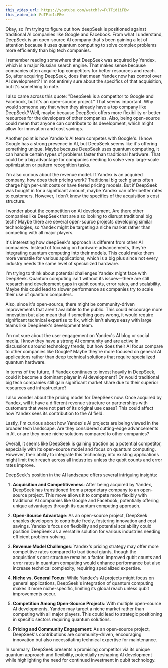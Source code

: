 ```yaml
---
this_video_url: https://youtube.com/watch?v=FuTFid1iFBw
this_video_id: FuTFid1iFBw
---
```

<think>
Okay, so I'm trying to figure out how deepSeek is positioned against traditional AI companies like Google and Facebook. From what I understand, DeepSeek is an open-source AI company that's been gaining a lot of attention because it uses quantum computing to solve complex problems more efficiently than big tech companies.

I remember reading somewhere that DeepSeek was acquired by Yandex, which is a major Russian search engine. That makes sense because companies often acquire top competitors for better resources and reach. So, after acquiring DeepSeek, does that mean Yandex now has control over AI development? I'm not entirely sure about the specifics of that acquisition, but it's something to note.

I also came across this quote: "DeepSeek is a competitor to Google and Facebook, but it's an open-source project." That seems important. Why would someone say that when they already have a top company like DeepSeek? Well, maybe because DeepSeek offers more flexibility or better resources for the developers of other companies. Also, being open-source could mean that anyone can contribute to its development, which might allow for innovation and cost savings.

Another point is how Yandex's AI team competes with Google's. I know Google has a strong presence in AI, but DeepSeek seems like it's offering something unique. Maybe because DeepSeek uses quantum computing, it can handle certain types of problems faster than traditional hardware. That could be a big advantage for companies needing to solve very large-scale optimization or pattern recognition tasks.

I'm also curious about the revenue model. If Yandex is an acquired company, how does their pricing work? Traditional big tech giants often charge high per-unit costs or have tiered pricing models. But if DeepSeek was bought in for a significant amount, maybe Yandex can offer better rates to customers. However, I don't know the specifics of the acquisition's cost structure.

I wonder about the competition on AI development. Are there other companies like DeepSeek that are also looking to disrupt traditional big tech? Maybe there are several open-source projects developing similar technologies, so Yandex might be targeting a niche market rather than competing with all major players.

It's interesting how deepSeek's approach is different from other AI companies. Instead of focusing on hardware advancements, they're integrating quantum computing into their models. This could make them more versatile for various applications, which is a big plus since not every industry needs the same level of specialized hardware.

I'm trying to think about potential challenges Yandex might face with DeepSeek. Quantum computing isn't without its issues—there are still research and development gaps in qubit counts, error rates, and scalability. Maybe this could lead to slower performance as companies try to scale their use of quantum computers.

Also, since it's open-source, there might be community-driven improvements that aren't available to the public. This could encourage more innovation but also mean that if something goes wrong, it would require significant technical expertise to fix, which isn't always easy with large teams like DeepSeek's development team.

I'm not sure about the user engagement on Yandex's AI blog or social media. I know they have a strong AI community and are active in discussions around technology trends, but how does their AI focus compare to other companies like Google? Maybe they're more focused on general AI applications rather than deep technical solutions that require specialized quantum hardware.

In terms of the future, if Yandex continues to invest heavily in DeepSeek, could it become a dominant player in AI development? Or would traditional big tech companies still gain significant market share due to their superior resources and infrastructure?

I also wonder about the pricing model for DeepSeek now. Once acquired by Yandex, will it have a different revenue structure or partnerships with customers that were not part of its original use cases? This could affect how Yandex sees its contribution to the AI field.

Lastly, I'm curious about how Yandex's AI projects are being viewed in the broader tech landscape. Are they considered cutting-edge advancements in AI, or are they more niche solutions compared to other companies?

Overall, it seems like DeepSeek is gaining traction as a potential competitor, especially with its open-source model and focus on quantum computing. However, their ability to integrate this technology into existing applications might limit their reach across all industries unless the qubit counts and error rates improve.
</think>

DeepSeek's position in the AI landscape offers several intriguing insights:

1. **Acquisition and Competitiveness**: After being acquired by Yandex, DeepSeek has transitioned from a proprietary company to an open-source project. This move allows it to compete more flexibly with traditional AI companies like Google and Facebook, potentially offering unique advantages through its quantum computing approach.

2. **Open-Source Advantage**: As an open-source project, DeepSeek enables developers to contribute freely, fostering innovation and cost savings. Yandex's focus on flexibility and potential scalability could position DeepSeek as a versatile solution for various industries needing efficient problem-solving.

3. **Revenue Model Challenges**: Yandex's pricing strategy may offer more competitive rates compared to traditional giants, though the acquisition's cost structure remains a factor. Improved qubit counts and error rates in quantum computing would enhance performance but also increase technical complexity, requiring specialized expertise.

4. **Niche vs. General Focus**: While Yandex's AI projects might focus on general applications, DeepSeek's integration of quantum computing makes it more niche-specific, limiting its global reach unless qubit improvements occur.

5. **Competition Among Open-Source Projects**: With multiple open-source AI developments, Yandex may target a niche market rather than competing with all major players. This could lead to strategic positioning in specific sectors requiring quantum solutions.

6. **Pricing and Community Engagement**: As an open-source project, DeepSeek's contributions are community-driven, encouraging innovation but also necessitating technical expertise for maintenance.

In summary, DeepSeek presents a promising competitor via its unique quantum approach and flexibility, potentially reshaping AI development while highlighting the need for continued investment in qubit technology.
